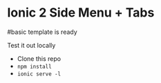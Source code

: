 # Ionic 2 Side Menu + Tabs

#basic template is ready

Test it out locally
- Clone this repo
- `npm install`
- `ionic serve -l`

